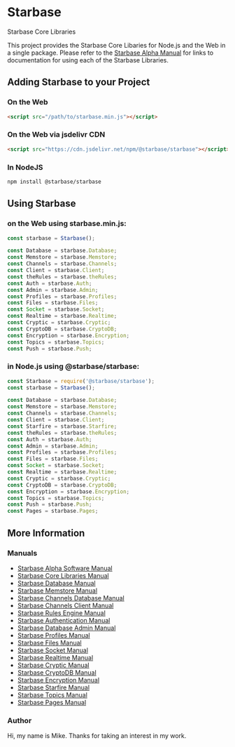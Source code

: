 # Starbase
Starbase Core Libraries

This project provides the Starbase Core Libaries for Node.js and the Web in a single package. Please refer to the [Starbase Alpha Manual](https://github.com/StarbaseAlpha/Manual) for links to documentation for using each of the Starbase Libraries.

## Adding Starbase to your Project


### On the Web
```HTML
<script src="/path/to/starbase.min.js"></script>
```

### On the Web via jsdelivr CDN
```HTML
<script src="https://cdn.jsdelivr.net/npm/@starbase/starbase"></script>
```

### In NodeJS
```bash
npm install @starbase/starbase
```

## Using Starbase


### on the Web using starbase.min.js:
```javascript
const starbase = Starbase();

const Database = starbase.Database;
const Memstore = starbase.Memstore;
const Channels = starbase.Channels;
const Client = starbase.Client;
const theRules = starbase.theRules;
const Auth = starbase.Auth;
const Admin = starbase.Admin;
const Profiles = starbase.Profiles;
const Files = starbase.Files;
const Socket = starbase.Socket;
const Realtime = starbase.Realtime;
const Cryptic = starbase.Cryptic;
const CryptoDB = starbase.CryptoDB;
const Encryption = starbase.Encryption;
const Topics = starbase.Topics;
const Push = starbase.Push;
```

### in Node.js using @starbase/starbase:
```javascript
const Starbase = require('@starbase/starbase');
const starbase = Starbase();

const Database = starbase.Database;
const Memstore = starbase.Memstore;
const Channels = starbase.Channels;
const Client = starbase.Client;
const Starfire = starbase.Starfire;
const theRules = starbase.theRules;
const Auth = starbase.Auth;
const Admin = starbase.Admin;
const Profiles = starbase.Profiles;
const Files = starbase.Files;
const Socket = starbase.Socket;
const Realtime = starbase.Realtime;
const Cryptic = starbase.Cryptic;
const CryptoDB = starbase.CryptoDB;
const Encryption = starbase.Encryption;
const Topics = starbase.Topics;
const Push = starbase.Push;
const Pages = starbase.Pages;
```

## More Information

### Manuals

- [Starbase Alpha Software Manual](https://github.com/StarbaseAlpha/Manual)
- [Starbase Core Libraries Manual](https://github.com/StarbaseAlpha/Starbase)
- [Starbase Database Manual](https://github.com/StarbaseAlpha/Database)
- [Starbase Memstore Manual](https://github.com/StarbaseAlpha/Memstore)
- [Starbase Channels Database Manual](https://github.com/StarbaseAlpha/Channels)
- [Starbase Channels Client Manual](https://github.com/StarbaseAlpha/Client)
- [Starbase Rules Engine Manual](https://github.com/StarbaseAlpha/TheRules)
- [Starbase Authentication Manual](https://github.com/StarbaseAlpha/Auth)
- [Starbase Database Admin Manual](https://github.com/StarbaseAlpha/Admin)
- [Starbase Profiles Manual](https://github.com/StarbaseAlpha/Profiles)
- [Starbase Files Manual](https://github.com/StarbaseAlpha/Files)
- [Starbase Socket Manual](https://github.com/StarbaseAlpha/Socket)
- [Starbase Realtime Manual](https://github.com/StarbaseAlpha/Realtime)
- [Starbase Cryptic Manual](https://github.com/StarbaseAlpha/Cryptic)
- [Starbase CryptoDB Manual](https://github.com/StarbaseAlpha/CryptoDB)
- [Starbase Encryption Manual](https://github.com/StarbaseAlpha/Encryption)
- [Starbase Starfire Manual](https://github.com/StarbaseAlpha/Starfire)
- [Starbase Topics Manual](https://github.com/StarbaseAlpha/Topics)
- [Starbase Pages Manual](https://github.com/StarbaseAlpha/Pages)

### Author
Hi, my name is Mike. Thanks for taking an interest in my work.
